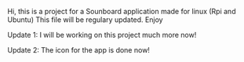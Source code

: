 
Hi, this is a project for a Sounboard application made for linux (Rpi and Ubuntu)
This file will be regulary updated. Enjoy

Update 1: I will be working on this project much more now!

Update 2: The icon for the app is done now!